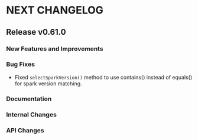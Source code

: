 # NEXT CHANGELOG

## Release v0.61.0

### New Features and Improvements

### Bug Fixes

* Fixed `selectSparkVersion()` method to use contains() instead of equals() for spark version matching.

### Documentation

### Internal Changes

### API Changes
